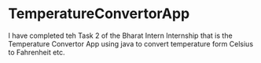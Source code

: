 # TemperatureConvertorApp
I have completed teh Task 2 of the Bharat Intern Internship that is the Temperature Convertor App using java to convert temperature form Celsius to
Fahrenheit etc.
